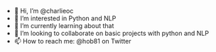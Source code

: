 - 👋 Hi, I’m @charlieoc
- 👀 I’m interested in Python and NLP
- 🌱 I’m currently learning about that
- 💞️ I’m looking to collaborate on basic projects with python and NLP
- 📫 How to reach me: @hob81 on Twitter

